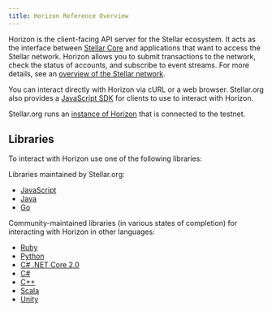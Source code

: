 ```yaml
---
title: Horizon Reference Overview
---
```

Horizon is the client-facing API server for the Stellar ecosystem.  It acts as the interface between [Stellar Core](https://github.com/stellar/stellar-core) and applications that want to access the Stellar network. Horizon allows you to submit transactions to the network, check the status of accounts, and subscribe to event streams. For more details, see an [overview of the Stellar network](https://www.stellar.org/developers/guides/).

You can interact directly with Horizon via cURL or a web browser. Stellar.org also provides a [JavaScript SDK](https://www.stellar.org/developers/js-stellar-sdk/learn/) for clients to use to interact with Horizon.

Stellar.org runs an [instance of Horizon](https://horizon-testnet.stellar.org/) that is connected to the testnet.

## Libraries

To interact with Horizon use one of the following libraries:

Libraries maintained by Stellar.org:<br />
- [JavaScript](https://github.com/stellar/js-stellar-sdk)
- [Java](https://github.com/stellar/java-stellar-sdk)
- [Go](https://github.com/stellar/go)

Community-maintained libraries (in various states of completion) for interacting with Horizon in other languages:<br>
- [Ruby](https://github.com/stellar/ruby-stellar-sdk)
- [Python](https://github.com/StellarCN/py-stellar-base)
- [C# .NET Core 2.0](https://github.com/elucidsoft/dotnetcore-stellar-sdk)
- [C#](https://github.com/QuantozTechnology/csharp-stellar-base)
- [C++](https://bitbucket.org/bnogal/stellarqore/wiki/Home)
- [Scala](https://github.com/Synesso/scala-stellar-sdk)
- [Unity](https://github.com/Kirbyrawr/stellar-unity)
